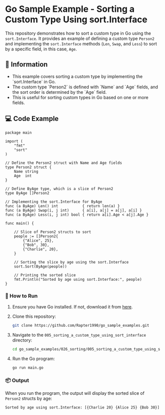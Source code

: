# Go Sample Example - Sorting a Custom Type Using sort.Interface

This repository demonstrates how to sort a custom type in Go using the `sort.Interface`. It provides an example of defining a custom type `Person2` and implementing the `sort.Interface` methods (`Len`, `Swap`, and `Less`) to sort by a specific field, in this case, `Age`.

## 📖 Information

<ul style="list-style-type:disc">
  <li>This example covers sorting a custom type by implementing the `sort.Interface` in Go.</li>
  <li>The custom type `Person2` is defined with `Name` and `Age` fields, and the sort order is determined by the `Age` field.</li>
  <li>This is useful for sorting custom types in Go based on one or more fields.</li>
</ul>

## 💻 Code Example

```golang
package main

import (
	"fmt"
	"sort"
)

// Define the Person2 struct with Name and Age fields
type Person2 struct {
	Name string
	Age  int
}

// Define ByAge type, which is a slice of Person2
type ByAge []Person2

// Implementing the sort.Interface for ByAge
func (a ByAge) Len() int           { return len(a) }
func (a ByAge) Swap(i, j int)      { a[i], a[j] = a[j], a[i] }
func (a ByAge) Less(i, j int) bool { return a[i].Age < a[j].Age }

func main() {

	// Slice of Person2 structs to sort
	people := []Person2{
		{"Alice", 25},
		{"Bob", 30},
		{"Charlie", 20},
	}

	// Sorting the slice by age using the sort.Interface
	sort.Sort(ByAge(people))

	// Printing the sorted slice
	fmt.Println("Sorted by age using sort.Interface:", people)
}
```

### 🏃 How to Run

1. Ensure you have Go installed. If not, download it from [here](https://golang.org/dl/).
2. Clone this repository:

   ```bash
   git clone https://github.com/Rapter1990/go_sample_examples.git
   ```

3. Navigate to the `005_sorting_a_custom_type_using_sort_interface` directory:

   ```bash
   cd go_sample_examples/026_sorting/005_sorting_a_custom_type_using_sort_interface
   ```

4. Run the Go program:

   ```bash
   go run main.go
   ```

### 📦 Output

When you run the program, the output will display the sorted slice of `Person2` structs by age:

```bash
Sorted by age using sort.Interface: [{Charlie 20} {Alice 25} {Bob 30}]
```
